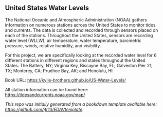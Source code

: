 ## United States Water Levels

The National Oceanic and Atmospheric Administration (NOAA) gathers information on numerous stations across the United States to monitor tides and currents. The data is collected and recorded through sensors placed on each of the stations. Throughout the United States, sensors are recording water level (WLLW), air temperature, water temperature, barometric pressure, winds, relative humidity, and visibility.

For this project, we are specifically looking at the recorded water level for 6 different stations in different regions and states throughout the United States: The Battery, NY; Virginia Key, Biscayne Bay, FL; Galveston Pier 21, TX; Monterey, CA; Prudhoe Bay, AK; and Honolulu, HI.


Book URL: https://kylie-brothers.github.io/US-Water-Levels/


All station information can be found here: https://tidesandcurrents.noaa.gov/map/



*This repo was initially generated from a bookdown template available here: https://github.com/jtr13/EDAVtemplate.*	
